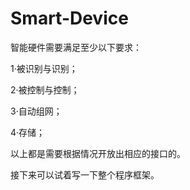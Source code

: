 # Smart-Device
智能硬件需要满足至少以下要求：

1·被识别与识别；

2·被控制与控制；

3·自动组网；

4·存储；

以上都是需要根据情况开放出相应的接口的。

接下来可以试着写一下整个程序框架。
